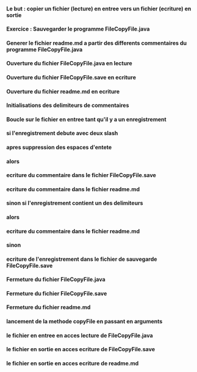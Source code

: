 #### Le but : copier un fichier (lecture) en entree vers un fichier (ecriture) en sortie
####
#### Exercice : Sauvegarder le programme FileCopyFile.java 
####            Generer le fichier readme.md a partir des differents commentaires du programme FileCopyFile.java

#### Ouverture du fichier FileCopyFile.java en lecture
#### Ouverture du fichier FileCopyFile.save en ecriture
#### Ouverture du fichier readme.md en ecriture
####
#### Initialisations des delimiteurs de commentaires

#### Boucle sur le fichier en entree tant qu'il y a un enregistrement
#### si l'enregistrement debute avec deux slash
#### apres suppression des espaces d'entete
#### alors
####     ecriture du commentaire dans le fichier FileCopyFile.save
####     ecriture du commentaire dans le fichier readme.md
#### sinon si l'enregistrement contient un des delimiteurs
####       alors
####           ecriture du commentaire dans le fichier readme.md
####       sinon
####           ecriture de l'enregistrement dans le fichier de sauvegarde FileCopyFile.save

#### Fermeture du fichier FileCopyFile.java
#### Fermeture du fichier FileCopyFile.save
#### Fermeture du fichier readme.md

#### lancement de la methode copyFile en passant en arguments
#### le fichier en entree en acces lecture  de FileCopyFile.java
#### le fichier en sortie en acces ecriture de FileCopyFile.save
#### le fichier en sortie en acces ecriture de readme.md
